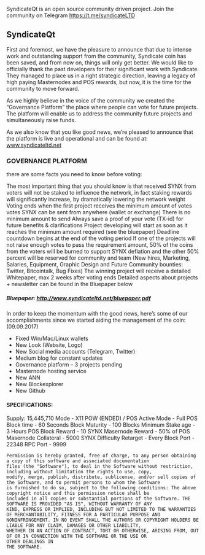 SyndicateQt is an open source community driven project.
Join the community on Telegram https://t.me/syndicateLTD

## SyndicateQt

First and foremost, we have the pleasure to announce that due to intense work and outstanding support from the community, Syndicate coin has been saved, and from now on, things will only get better.
We would like to officially thank the past developers for their significant work with Syndicate. 
They managed to place us in a right strategic direction, leaving a legacy of high paying Masternodes and POS rewards, but now, it is the time for the community to move forward.


As we highly believe in the voice of the community we created the “Governance Platform” the place where people can vote for future projects. The platform will enable us to address the community future projects and simultaneously raise funds. 

As we also know that you like good news, we’re pleased to announce that the platform is live and operational and can be found at: www.syndicateltd.net


### GOVERNANCE PLATFORM 

there are some facts you need to know before voting: 

The most important thing that you should know is that received SYNX from voters will not be staked to influence the network, in fact staking rewards will significantly increase, by dramatically lowering the network weight
Voting ends when the first project receives the minimum amount of votes votes
SYNX can be sent from anywhere (wallet or exchange)
There is no minimum amount to send
Always save a proof of your vote (TX-id) for future benefits & clarifications
Project developing will start as soon as it reaches the minimum amount required (see the bluepaper)
Deadline countdown begins at the end of the voting period
If one of the projects will not raise enough votes to pass the requirement amount, 50% of the coins from the voters will be burned to support SYNX deflation and the other 50% percent will be reserved for community and team (New hires, Marketing, Salaries, Equipment, Graphic Design and Future Community bounties: Twitter, Bitcointalk, Bug Fixes)
The winning project will receive a detailed Whitepaper, max 2 weeks after voting ends
Detailed aspects about projects + newsletter can be found in the Bluepaper below


##### Bluepaper: http://www.syndicateltd.net/bluepaper.pdf


In order to keep the momentum with the good news, here’s some of our accomplishments since we started aiding the management of the coin: (09.09.2017) 

- Fixed Win/Mac/Linux wallets
- New Look (Website, Logo)
- New Social media accounts (Telegram, Twitter)
- Medium blog for constant updates
- Governance platform – 3 projects pending
- Masternode hosting service
- New ANN
- New Blockexplorer
- New Github


#### SPECIFICATIONS:

Supply: 15,445,710
Mode - X11 POW (ENDED) / POS
Active Mode - Full POS
Block time   - 60 Seconds
Block Maturity - 100 Blocks
Minimum Stake age - 3 Hours
POS Block Reward - 10 SYNX
Masernode Reward - 50% of POS
Masernode Collateral   - 5000 SYNX
Difficulty Retarget - Every Block
Port - 22348
RPC Port - 9999
 
``` LICENSE: The MIT License (MIT) Copyright (c) 2014-2017 The Syndicate Developers, see LICENSE for additional detail 
Permission is hereby granted, free of charge, to any person obtaining a copy of this software and associated documentation 
files (the "Software"), to deal in the Software without restriction, including without limitation the rights to use, copy, 
modify, merge, publish, distribute, sublicense, and/or sell copies of the Software, and to permit persons to whom the Software 
is furnished to do so, subject to the following conditions: The above copyright notice and this permission notice shall be 
included in all copies or substantial portions of the Software. THE SOFTWARE IS PROVIDED "AS IS", WITHOUT WARRANTY OF ANY 
KIND, EXPRESS OR IMPLIED, INCLUDING BUT NOT LIMITED TO THE WARRANTIES OF MERCHANTABILITY, FITNESS FOR A PARTICULAR PURPOSE AND 
NONINFRINGEMENT. IN NO EVENT SHALL THE AUTHORS OR COPYRIGHT HOLDERS BE LIABLE FOR ANY CLAIM, DAMAGES OR OTHER LIABILITY, 
WHETHER IN AN ACTION OF CONTRACT, TORT OR OTHERWISE, ARISING FROM, OUT OF OR IN CONNECTION WITH THE SOFTWARE OR THE USE OR 
OTHER DEALINGS IN
THE SOFTWARE.
